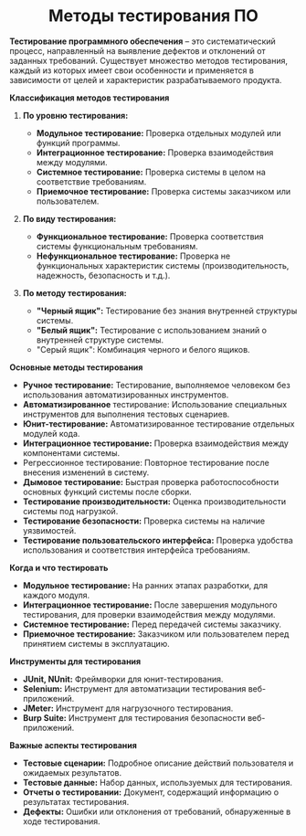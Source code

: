 <h1 align="center">Методы тестирования ПО</h1>

**Тестирование программного обеспечения** – это систематический процесс, направленный на выявление дефектов и отклонений от заданных требований. Существует множество методов тестирования, каждый из которых имеет свои особенности и применяется в зависимости от целей и характеристик разрабатываемого продукта.

**Классификация методов тестирования**

1. **По уровню тестирования:**
    - **Модульное тестирование:** Проверка отдельных модулей или функций программы.
    - **Интеграционное тестирование:** Проверка взаимодействия между модулями.
    - **Системное тестирование:** Проверка системы в целом на соответствие требованиям.
    - **Приемочное тестирование:** Проверка системы заказчиком или пользователем.

2. **По виду тестирования:**
    - **Функциональное тестирование:** Проверка соответствия системы функциональным требованиям.
    - **Нефункциональное тестирование:** Проверка не функциональных характеристик системы (производительность, надежность, безопасность и т.д.).

3. **По методу тестирования:**
    - **"Черный ящик":** Тестирование без знания внутренней структуры системы.
    - **"Белый ящик":** Тестирование с использованием знаний о внутренней структуре системы.
    - "Серый ящик": Комбинация черного и белого ящиков.

**Основные методы тестирования**

  - **Ручное тестирование:** Тестирование, выполняемое человеком без использования автоматизированных инструментов.
  - **Автоматизированное** тестирование: Использование специальных инструментов для выполнения тестовых сценариев.
  - **Юнит-тестирование:** Автоматизированное тестирование отдельных модулей кода.
  - **Интеграционное тестирование:** Проверка взаимодействия между компонентами системы.
  - Регрессионное тестирование: Повторное тестирование после внесения изменений в систему.
  - **Дымовое тестирование:** Быстрая проверка работоспособности основных функций системы после сборки.
  - **Тестирование производительности:** Оценка производительности системы под нагрузкой.
  - **Тестирование безопасности:** Проверка системы на наличие уязвимостей.
  - **Тестирование пользовательского интерфейса:** Проверка удобства использования и соответствия интерфейса требованиям.

**Когда и что тестировать**

  - **Модульное тестирование:** На ранних этапах разработки, для каждого модуля.
  - **Интеграционное тестирование:** После завершения модульного тестирования, для проверки взаимодействия между модулями.
  - **Системное тестирование:** Перед передачей системы заказчику.
  - **Приемочное тестирование:** Заказчиком или пользователем перед принятием системы в эксплуатацию.

**Инструменты для тестирования**

  - **JUnit, NUnit:** Фреймворки для юнит-тестирования.
  - **Selenium:** Инструмент для автоматизации тестирования веб-приложений.
  - **JMeter:** Инструмент для нагрузочного тестирования.
  - **Burp Suite:** Инструмент для тестирования безопасности веб-приложений.

**Важные аспекты тестирования**

  - **Тестовые сценарии:** Подробное описание действий пользователя и ожидаемых результатов.
  - **Тестовые данные:** Набор данных, используемых для тестирования.
  - **Отчеты о тестировании:** Документ, содержащий информацию о результатах тестирования.
  - **Дефекты:** Ошибки или отклонения от требований, обнаруженные в ходе тестирования.
